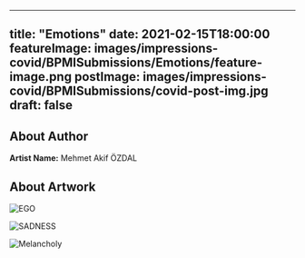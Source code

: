 
---
title: "Emotions"
date: 2021-02-15T18:00:00
featureImage: images/impressions-covid/BPMISubmissions/Emotions/feature-image.png
postImage: images/impressions-covid/BPMISubmissions/covid-post-img.jpg
draft: false
---

## About Author

**Artist Name:** Mehmet Akif ÖZDAL 


## About Artwork


![EGO](../../images/impressions-covid/BPMISubmissions/Emotions/EGO.jpg)

![SADNESS](../../images/impressions-covid/BPMISubmissions/Emotions/SADNESS.jpg)

![Melancholy](../../images/impressions-covid/BPMISubmissions/Emotions/Melancholy.jpg)

